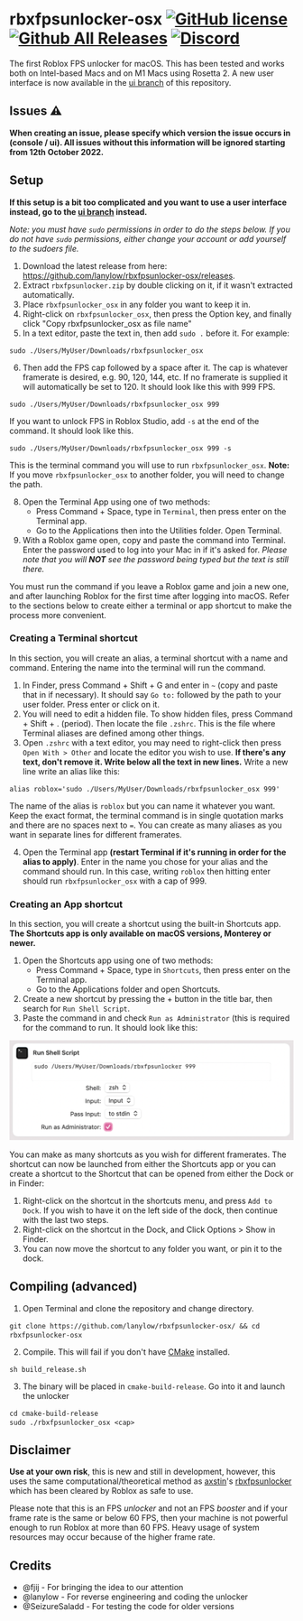 # rbxfpsunlocker-osx [![GitHub license](https://img.shields.io/github/license/lanylow/rbxfpsunlocker-osx?color=informational)](https://github.com/lanylow/rbxfpsunlocker-osx/blob/main/LICENSE) [![Github All Releases](https://img.shields.io/github/downloads/lanylow/rbxfpsunlocker-osx/total.svg?color=informational)]() [![Discord](https://img.shields.io/badge/chat-discord-informational)](https://discord.gg/MrtJvV5tKv)

The first Roblox FPS unlocker for macOS. This has been tested and works both on Intel-based Macs and on M1 Macs using Rosetta 2. A new user interface is now available in the [ui branch](https://github.com/lanylow/rbxfpsunlocker-osx/tree/ui) of this repository.

## Issues ⚠️

**When creating an issue, please specify which version the issue occurs in (console / ui). All issues without this information will be ignored starting from 12th October 2022.**

## Setup

**If this setup is a bit too complicated and you want to use a user interface instead, go to the [ui branch](https://github.com/lanylow/rbxfpsunlocker-osx/tree/ui) instead.**

*Note: you must have `sudo` permissions in order to do the steps below. If you do not have `sudo` permissions, either change your account or add yourself to the sudoers file.*
1. Download the latest release from here: https://github.com/lanylow/rbxfpsunlocker-osx/releases.
2. Extract `rbxfpsunlocker.zip` by double clicking on it, if it wasn't extracted automatically.
3. Place `rbxfpsunlocker_osx` in any folder you want to keep it in.
4. Right-click on `rbxfpsunlocker_osx`, then press the Option key, and finally click "Copy rbxfpsunlocker_osx as file name"
5. In a text editor, paste the text in, then add `sudo .` before it. For example:
 
```
sudo ./Users/MyUser/Downloads/rbxfpsunlocker_osx
```

6. Then add the FPS cap followed by a space after it. The cap is whatever framerate is desired, e.g. 90, 120, 144, etc. If no framerate is supplied it will automatically be set to 120.
It should look like this with 999 FPS.
```
sudo ./Users/MyUser/Downloads/rbxfpsunlocker_osx 999
```
If you want to unlock FPS in Roblox Studio, add `-s` at the end of the command. It should look like this.
```
sudo ./Users/MyUser/Downloads/rbxfpsunlocker_osx 999 -s
```
This is the terminal command you will use to run `rbxfpsunlocker_osx`. **Note:** If you move `rbxfpsunlocker_osx` to another folder, you will need to change the path.

8. Open the Terminal App using one of two methods:
	* Press Command + Space, type in `Terminal`, then press enter on the Terminal app. 
	* Go to the Applications then into the Utilities folder. Open Terminal.
9. With a Roblox game open, copy and paste the command into Terminal. Enter the password used to log into your Mac in if it's asked for. *Please note that you will **NOT** see the password being typed but the text is still there.*

You must run the command if you leave a Roblox game and join a new one, and after launching Roblox for the first time after logging into macOS. Refer to the sections below to create either a terminal or app shortcut to make the process more convenient. 

### Creating a Terminal shortcut

In this section, you will create an alias, a terminal shortcut with a name and command. Entering the name into the terminal will run the command. 
1. In Finder, press Command + Shift + G and enter in `~` (copy and paste that in if necessary). It should say `Go to:` followed by the path to your user folder. Press enter or click on it. 
2. You will need to edit a hidden file. To show hidden files, press Command + Shift + . (period). Then locate the file `.zshrc`. This is the file where Terminal aliases are defined among other things.
3. Open `.zshrc` with a text editor, you may need to right-click then press `Open With > Other` and locate the editor you wish to use.
**If there's any text, don't remove it. Write below all the text in new lines.** Write a new line write an alias like this:
```
alias roblox='sudo ./Users/MyUser/Downloads/rbxfpsunlocker_osx 999'
```
The name of the alias is `roblox` but you can name it whatever you want. Keep the exact format, the terminal command is in single quotation marks and there are no spaces next to `=`. You can create as many aliases as you want in separate lines for different framerates.
 
4. Open the Terminal app **(restart Terminal if it's running in order for the alias to apply)**. Enter in the name you chose for your alias and the command should run. In this case, writing `roblox` then hitting enter should run `rbxfpsunlocker_osx` with a cap of 999.

### Creating an App shortcut
In this section, you will create a shortcut using the built-in Shortcuts app. **The Shortcuts app is only available on macOS versions, Monterey or newer.**

1. Open the Shortcuts app using one of two methods:
	* Press Command + Space, type in `Shortcuts`, then press enter on the Terminal app. 
	* Go to the Applications folder and open Shortcuts.
2. Create a new shortcut by pressing the + button in the title bar, then search for `Run Shell Script`. 
3. Paste the command in and check `Run as Administrator` (this is required for the command to run. It should look like this:

![Screenshot](ShortcutExample.png)

You can make as many shortcuts as you wish for different framerates. The shortcut can now be launched from either the Shortcuts app or you can create a shortcut to the Shortcut that can be opened from either the Dock or in Finder:

1. Right-click on the shortcut in the shortcuts menu, and press `Add to Dock`. If you wish to have it on the left side of the dock, then continue with the last two steps. 
2. Right-click on the shortcut in the Dock, and Click Options > Show in Finder.
3. You can now move the shortcut to any folder you want, or pin it to the dock.

## Compiling (advanced)

1. Open Terminal and clone the repository and change directory.

```
git clone https://github.com/lanylow/rbxfpsunlocker-osx/ && cd rbxfpsunlocker-osx
```

2. Compile. This will fail if you don't have [CMake](https://formulae.brew.sh/formula/cmake) installed.

```
sh build_release.sh
```

3. The binary will be placed in `cmake-build-release`. Go into it and launch the unlocker

```
cd cmake-build-release
sudo ./rbxfpsunlocker_osx <cap>
```

## Disclaimer

**Use at your own risk**, this is new and still in development, however, this uses the same computational/theoretical method as [axstin](https://github.com/axstin/)'s [rbxfpsunlocker](https://github.com/axstin/rbxfpsunlocker) which has been cleared by Roblox as safe to use.

Please note that this is an FPS *unlocker* and not an FPS *booster* and if your frame rate is the same or below 60 FPS, then your machine is not powerful enough to run Roblox at more than 60 FPS. Heavy usage of system resources may occur because of the higher frame rate.

## Credits

 - @fjij - For bringing the idea to our attention
 - @lanylow - For reverse engineering and coding the unlocker
 - @SeizureSaladd - For testing the code for older versions

